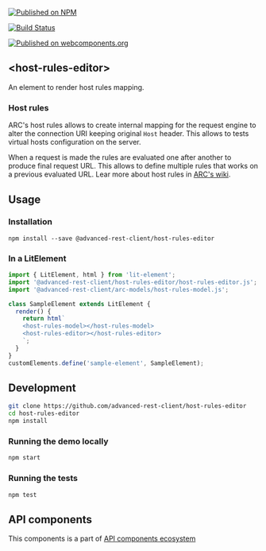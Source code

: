 [![Published on NPM](https://img.shields.io/npm/v/@advanced-rest-client/host-rules-editor.svg)](https://www.npmjs.com/package/@advanced-rest-client/host-rules-editor)

[![Build Status](https://travis-ci.org/advanced-rest-client/host-rules-editor.svg?branch=stage)](https://travis-ci.org/advanced-rest-client/host-rules-editor)

[![Published on webcomponents.org](https://img.shields.io/badge/webcomponents.org-published-blue.svg)](https://www.webcomponents.org/element/advanced-rest-client/host-rules-editor)

## &lt;host-rules-editor&gt;

An element to render host rules mapping.

### Host rules

ARC's host rules allows to create internal mapping for the request engine to alter the connection URI keeping original `Host` header.
This allows to tests virtual hosts configuration on the server.

When a request is made the rules are evaluated one after another to produce final request URL. This allows to define multiple rules that works on a previous evaluated URL.
Lear more about host rules in [ARC's wiki](https://github.com/advanced-rest-client/arc-electron/wiki/Host-rules).

## Usage

### Installation
```
npm install --save @advanced-rest-client/host-rules-editor
```

### In a LitElement

```js
import { LitElement, html } from 'lit-element';
import '@advanced-rest-client/host-rules-editor/host-rules-editor.js';
import '@advanced-rest-client/arc-models/host-rules-model.js';

class SampleElement extends LitElement {
  render() {
    return html`
    <host-rules-model></host-rules-model>
    <host-rules-editor></host-rules-editor>
    `;
  }
}
customElements.define('sample-element', SampleElement);
```

## Development

```sh
git clone https://github.com/advanced-rest-client/host-rules-editor
cd host-rules-editor
npm install
```

### Running the demo locally

```sh
npm start
```

### Running the tests

```sh
npm test
```

## API components

This components is a part of [API components ecosystem](https://elements.advancedrestclient.com/)
